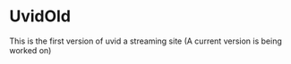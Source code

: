 # UvidOld
 This is the first version of uvid a streaming site (A current version is being worked on)
